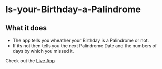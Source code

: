 # Is-your-Birthday-a-Palindrome
## What it does
- The app tells you wheather your Birthday is a Palindrome or not. 
- If its not then tells you the next Palindrome Date and the numbers of days by which you missed it. 

Check out the [Live App](https://isyourbirthdayapalindrome-mk.netlify.app/)
